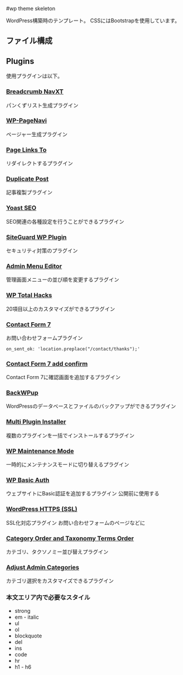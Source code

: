 #wp theme skeleton

WordPress構築時のテンプレート。
CSSにはBootstrapを使用しています。

## ファイル構成



## Plugins

使用プラグインは以下。

### [Breadcrumb NavXT](https://ja.wordpress.org/plugins/breadcrumb-navxt/)

パンくずリスト生成プラグイン

### [WP-PageNavi](https://ja.wordpress.org/plugins/wp-pagenavi/)

ページャー生成プラグイン

### [Page Links To](https://ja.wordpress.org/plugins/page-links-to/)

リダイレクトするプラグイン

### [Duplicate Post](https://ja.wordpress.org/plugins/duplicate-post/)

記事複製プラグイン

### [Yoast SEO](https://ja.wordpress.org/plugins/wordpress-seo/)

SEO関連の各種設定を行うことができるプラグイン

### [SiteGuard WP Plugin](https://ja.wordpress.org/plugins/siteguard/)

セキュリティ対策のプラグイン

### [Admin Menu Editor](https://ja.wordpress.org/plugins/admin-menu-editor/)

管理画面メニューの並び順を変更するプラグイン

### [WP Total Hacks](https://ja.wordpress.org/plugins/wp-total-hacks/)

20項目以上のカスタマイズができるプラグイン

### [Contact Form 7](https://ja.wordpress.org/plugins/contact-form-7/)

お問い合わせフォームプラグイン

```
on_sent_ok: 'location.preplace("/contact/thanks");'
```

### [Contact Form 7 add confirm](https://ja.wordpress.org/plugins/contact-form-7-add-confirm/)

Contact Form 7に確認画面を追加するプラグイン

### [BackWPup](https://ja.wordpress.org/plugins/backwpup/)

WordPressのデータベースとファイルのバックアップができるプラグイン

### [Multi Plugin Installer](https://ja.wordpress.org/plugins/multi-plugin-installer/)

複数のプラグインを一括でインストールするプラグイン

### [WP Maintenance Mode](https://ja.wordpress.org/plugins/wp-maintenance-mode/)

一時的にメンテナンスモードに切り替えるプラグイン

### [WP Basic Auth](https://ja.wordpress.org/plugins/wp-basic-auth/)

ウェブサイトにBasic認証を追加するプラグイン
公開前に使用する

### [WordPress HTTPS (SSL)](https://ja.wordpress.org/plugins/wordpress-https/)

SSL化対応プラグイン
お問い合わせフォームのページなどに

### [Category Order and Taxonomy Terms Order](https://ja.wordpress.org/plugins/taxonomy-terms-order/)

カテゴリ、タクソノミー並び替えプラグイン

### [Adjust Admin Categories](https://ja.wordpress.org/plugins/adjust-admin-categories/)

カテゴリ選択をカスタマイズできるプラグイン

### 本文エリア内で必要なスタイル

* strong
* em - italic
* ul
* ol
* blockquote
* del
* ins
* code
* hr
* h1 - h6

